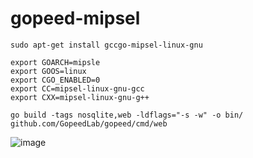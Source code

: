 # gopeed-mipsel
```
sudo apt-get install gccgo-mipsel-linux-gnu
```
```
export GOARCH=mipsle
export GOOS=linux
export CGO_ENABLED=0
export CC=mipsel-linux-gnu-gcc
export CXX=mipsel-linux-gnu-g++
```
```
go build -tags nosqlite,web -ldflags="-s -w" -o bin/ github.com/GopeedLab/gopeed/cmd/web
```
![image](https://github.com/user-attachments/assets/6abe469c-5287-4b8e-a6e8-7f9f8e3e33f4)
